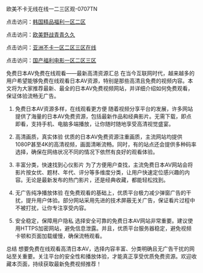 欧美不卡无线在线一二三区观-0707TN

点击访问：<a href="https://bered.pages.dev/">韩国精品福利一区二区</a>

点击访问：<a href="https://vassv.pages.dev/">欧美野战青青久久</a>

点击访问：<a href="https://gfd-5xg.pages.dev/">亚洲不卡一区二区三区在线</a>

点击访问：<a href="https://cfad.pages.dev/">国产福利电影一区二区三区</a>

免费日本AV免费在线观看——最新高清资源汇总
在当今互联网时代，越来越多的用户希望能够免费在线观看日本AV资源，特别是那些高清且免费的视频内容。本文将为大家推荐最新、最全的日本AV免费视频网站，并详细介绍如何免费观看，保证体验流畅无广告。

1. 免费日本AV资源多样，在线观看更方便
随着视频分享平台的发展，许多网站提供了海量的日本AV免费资源，包括最新作品和经典影片。无需下载，即点即看，支持手机、电脑多端播放，让你随时随地享受高清视觉盛宴。

2. 高清画质，真实体验
优质的日本AV免费资源注重画质，主流网站均提供1080P甚至4K的高清视频，画面清晰流畅。同时，有的站点还会提供多种码率选择，确保在网络状况不同的情况下依然有良好的观看体验。

3. 丰富分类，快速找到心仪影片
为了方便用户查找，主流免费日本AV网站会将影片按女优、题材、年代、评分等多维度分类，让用户快速定位感兴趣的内容。无论是最新发布的热门影片，还是经典收藏，都能轻松找到。

4. 无广告纯净播放体验
在免费观看的基础上，优质平台极力减少弹窗广告的干扰，提升用户体验。部分网站采用先进的技术屏蔽无关广告，保证看片过程中不被打扰，让你专注享受内容。

5. 安全稳定，保障用户隐私
选择安全可靠的免费日本AV网站非常重要。建议使用HTTPS加密网站，避免信息泄露。并且，优质平台服务器稳定，避免视频卡顿和页面加载缓慢，确保流畅观看。

总结
想要免费在线观看高清日本AV，选择内容丰富、分类明确且无广告干扰的网站至关重要。关注平台的安全性和播放体验，才能真正享受优质免费资源。欢迎收藏本页面，持续获取最新免费视频推荐！

<span style="display:none;">[Canonical link] ( ）</span>
